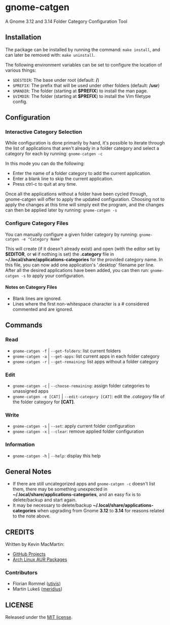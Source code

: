 # gnome-catgen #

A Gnome 3.12 and 3.14 Folder Category Configuration Tool

## Installation ##

The package can be installed by running the command: `make install`, and can later be removed with: `make uninstall`.

The following environment variables can be set to configure the location of various things:

* `$DESTDIR`: The base under root (default: **/**)
* `$PREFIX`: The prefix that will be used under other folders (default: **/usr**)
* `$MANDIR`: The folder (starting at **$PREFIX**) to install the man page.
* `$VIMDIR`: The folder (starting at **$PREFIX**) to install the Vim filetype config.

## Configuration ##

### Interactive Category Selection ###

While configuration is done primarily by hand, it's possible to iterate through the list of applications that aren't already in a folder category and select a category for each by running: `gnome-catgen -c`

In this mode you can do the following:

* Enter the name of a folder category to add the current application.
* Enter a blank line to skip the current application.
* Press ctrl-c to quit at any time.

Once all the applications without a folder have been cycled through, gnome-catgen will offer to apply the updated configuration. Choosing not to apply the changes at this time will simply exit the program, and the changes can then be applied later by running: `gnome-catgen -s`

### Configure Category Files ###

You can manually configure a given folder category by running: `gnome-catgen -e "Category Name"`

This will create (if it doesn't already exist) and open (with the editor set by **$EDITOR**, or **vi** if nothing is set) the **.category** file in **~/.local/share/applications-categories** for the provided category name. In this file, you can now add one application's '.desktop' filename per line. After all the desired applications have been added, you can then run: `gnome-catgen -s` to apply your configuration.

#### Notes on Category Files ####

* Blank lines are ignored.
* Lines where the first non-whitespace character is a # considered commented and are ignored.

## Commands ##

### Read ###

* `gnome-catgen -f` | `--get-folders`: list current folders
* `gnome-catgen -a` | `--get-apps`: list current apps in each folder category
* `gnome-catgen -r` | `--get-remaining`: list apps without a folder category

### Edit ###

* `gnome-catgen -c` | `--choose-remaining`: assign folder categories to unassigned apps
* `gnome-catgen -e [CAT]` | `--edit-category [CAT]`: edit the _.category_ file of the folder category for **[CAT]**.

### Write ###

* `gnome-catgen -s` | `--set`: apply current folder configuration
* `gnome-catgen -x` | `--clear`: remove applied folder configuration

### Information ###

* `gnome-catgen -h` | `--help`: display this help

## General Notes ##

* If there are still uncategorized apps and `gnome-catgen -c` doesn't list them, there may be something unexpected in **~/.local/share/applications-categories**, and an easy fix is to delete/backup and start again.
* It may be necessary to delete/backup **~/.local/share/applications-categories** when upgrading from Gnome **3.12** to **3.14** for reasons related to the note above.

## CREDITS ##

Written by Kevin MacMartin:

* [GitHub Projects](https://github.com/prurigro)
* [Arch Linux AUR Packages](https://aur.archlinux.org/packages/?SeB=m&K=prurigro)

### Contributors ###

* Florian Rommel ([utivis](https://github.com/utivis))
* Martin Lukeš ([meridius](https://github.com/meridius))

## LICENSE ##

Released under the [MIT license](http://opensource.org/licenses/MIT).
